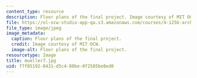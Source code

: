 ```yaml
---
content_type: resource
description: Floor plans of the final project. Image courtesy of MIT OCW.
file: https://ol-ocw-studio-app-qa.s3.amazonaws.com/courses/4-125b-architecture-studio-building-in-landscapes-fall-2005/f7f851928431d5c480be0f2585be8ed0_mueller7.jpg
file_type: image/jpeg
image_metadata:
  caption: Floor plans of the final project.
  credit: Image courtesy of MIT OCW.
  image-alt: Floor plans of the final project.
resourcetype: Image
title: mueller7.jpg
uid: f7f85192-8431-d5c4-80be-0f2585be8ed0
---
```

